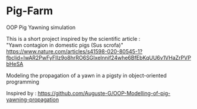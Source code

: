 # Pig-Farm
OOP Pig Yawning simulation

This is a short project inspired by the scientific article :\
"Yawn contagion in domestic pigs (Sus scrofa)" \
https://www.nature.com/articles/s41598-020-80545-1?fbclid=IwAR2PwFyFIIz9o8hrRO6SGIxelnnif24whe6BfEbKqUU6v1VHaZrPVPbHeSA


Modeling the propagation of a yawn in a pigsty in object-oriented programming

Inspired by :
https://github.com/Auguste-G/OOP-Modelling-of-pig-yawning-propagation

